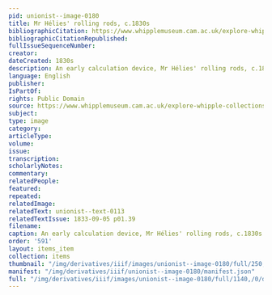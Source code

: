 ```yaml
---
pid: unionist--image-0180
title: Mr Hélies' rolling rods, c.1830s
bibliographicCitation: https://www.whipplemuseum.cam.ac.uk/explore-whipple-collections/calculating-devices/brief-history-calculating-devices
bibliographicCitationRepublished: 
fullIssueSequenceNumber: 
creator: 
dateCreated: 1830s
description: An early calculation device, Mr Hélies' rolling rods, c.1830s
language: English
publisher: 
IsPartOf: 
rights: Public Domain
source: https://www.whipplemuseum.cam.ac.uk/explore-whipple-collections/calculating-devices/brief-history-calculating-devices
subject: 
type: image
category: 
articleType: 
volume: 
issue: 
transcription: 
scholarlyNotes: 
commentary: 
relatedPeople: 
featured: 
repeated: 
relatedImage: 
relatedText: unionist--text-0113
relatedTextIssue: 1833-09-05 p01.39
filename: 
caption: An early calculation device, Mr Hélies' rolling rods, c.1830s
order: '591'
layout: items_item
collection: items
thumbnail: "/img/derivatives/iiif/images/unionist--image-0180/full/250,/0/default.jpg"
manifest: "/img/derivatives/iiif/unionist--image-0180/manifest.json"
full: "/img/derivatives/iiif/images/unionist--image-0180/full/1140,/0/default.jpg"
---
```

